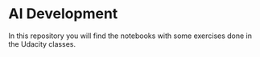 # AI Development

In this repository you will find the notebooks with some exercises done in the Udacity classes.
